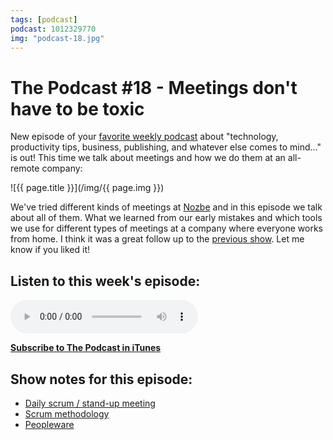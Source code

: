 ```yaml
---
tags: [podcast]
podcast: 1012329770
img: "podcast-18.jpg"
---
```


# The Podcast #18 - Meetings don't have to be toxic

New episode of your [favorite weekly podcast][p] about "technology, productivity tips, business, publishing, and whatever else comes to mind..." is out! This time we talk about meetings and how we do them at an all-remote company:

<!--More-->

![{{ page.title }}](/img/{{ page.img }})

We've tried different kinds of meetings at [Nozbe][n] and in this episode we talk about all of them. What we learned from our early mistakes and which tools we use for different types of meetings at a company where everyone works from home. I think it was a great follow up to the [previous show](/podcast-17). Let me know if you liked it!

## Listen to this week's episode:

<audio controls>
<source src="https://files.nozbe.com/podcast/018.mp3" type="audio/mpeg">
</audio>

**[Subscribe to The Podcast in iTunes][i]**

## Show notes for this episode:

  * [Daily scrum / stand-up meeting](https://en.wikipedia.org/wiki/Stand-up_meeting)
  * [Scrum methodology](https://en.wikipedia.org/wiki/Scrum_\(software_development\))
  * [Peopleware](http://www.amazon.com/Peopleware-Productive-Projects-Teams-Edition/dp/0321934113/ref=dp_ob_title_bk)

[e]: /podcast-18
[p]: /podcast
[n]: https://michael.gratis/nozbe
[r]: https://michael.gratis/radex
[i]: https://michael.gratis/thepodcast
